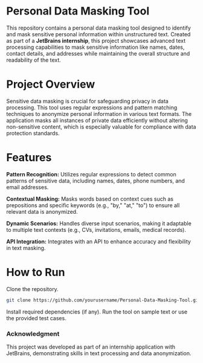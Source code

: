 # Personal Data Masking Tool

This repository contains a personal data masking tool designed to identify and mask sensitive personal information within unstructured text. Created as part of a **JetBrains internship**, this project showcases advanced text processing capabilities to mask sensitive information like names, dates, contact details, and addresses while maintaining the overall structure and readability of the text.

# Project Overview

Sensitive data masking is crucial for safeguarding privacy in data processing. This tool uses regular expressions and pattern matching techniques to anonymize personal information in various text formats. The application masks all instances of private data efficiently without altering non-sensitive content, which is especially valuable for compliance with data protection standards.

# Features

**Pattern Recognition:** Utilizes regular expressions to detect common patterns of sensitive data, including names, dates, phone numbers, and email addresses.

**Contextual Masking:** Masks words based on context cues such as prepositions and specific keywords (e.g., "by," "at," "to") to ensure all relevant data is anonymized.

**Dynamic Scenarios:** Handles diverse input scenarios, making it adaptable to multiple text contexts (e.g., CVs, invitations, emails, medical records).

**API Integration:** Integrates with an API to enhance accuracy and flexibility in text masking.

# How to Run
Clone the repository.
```bash
git clone https://github.com/yourusername/Personal-Data-Masking-Tool.git
```

Install required dependencies (if any).
Run the tool on sample text or use the provided test cases.

### Acknowledgment
This project was developed as part of an internship application with JetBrains, demonstrating skills in text processing and data anonymization.

